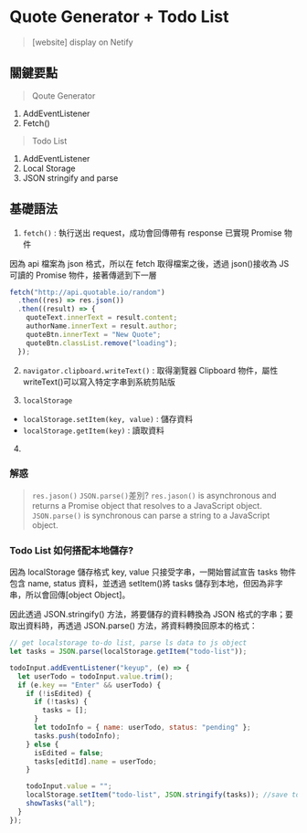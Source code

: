 # Quote Generator + Todo List

> [website] display on Netify

## 關鍵要點

> Qoute Generator

1. AddEventListener
2. Fetch()

> Todo List

1. AddEventListener
2. Local Storage
3. JSON stringify and parse

## 基礎語法

1. `fetch()` : 執行送出 request，成功會回傳帶有 response 已實現 Promise 物件

因為 api 檔案為 json 格式，所以在 fetch 取得檔案之後，透過 json()接收為 JS 可讀的 Promise 物件，接著傳遞到下一層

```javascript
fetch("http://api.quotable.io/random")
  .then((res) => res.json())
  .then((result) => {
    quoteText.innerText = result.content;
    authorName.innerText = result.author;
    quoteBtn.innerText = "New Quote";
    quoteBtn.classList.remove("loading");
  });
```

2. `navigator.clipboard.writeText()` : 取得瀏覽器 Clipboard 物件，屬性 writeText()可以寫入特定字串到系統剪貼版

3. `localStorage`

- `localStorage.setItem(key, value)` : 儲存資料
- `localStorage.getItem(key)` : 讀取資料

4.

### 解惑

> `res.jason()` `JSON.parse()`差別?
> `res.jason()` is asynchronous and returns a Promise object that resolves to a JavaScript object. `JSON.parse()` is synchronous can parse a string to a JavaScript object.

### Todo List 如何搭配本地儲存?

因為 localStorage 儲存格式 key, value 只接受字串，一開始嘗試宣告 tasks 物件包含 name, status 資料，並透過 setItem()將 tasks 儲存到本地，但因為非字串，所以會回傳[object Object]。

因此透過 JSON.stringify() 方法，將要儲存的資料轉換為 JSON 格式的字串；要取出資料時，再透過 JSON.parse() 方法，將資料轉換回原本的格式：

```javascript
// get localstorage to-do list, parse ls data to js object
let tasks = JSON.parse(localStorage.getItem("todo-list"));

todoInput.addEventListener("keyup", (e) => {
  let userTodo = todoInput.value.trim();
  if (e.key == "Enter" && userTodo) {
    if (!isEdited) {
      if (!tasks) {
        tasks = [];
      }
      let todoInfo = { name: userTodo, status: "pending" };
      tasks.push(todoInfo);
    } else {
      isEdited = false;
      tasks[editId].name = userTodo;
    }

    todoInput.value = "";
    localStorage.setItem("todo-list", JSON.stringify(tasks)); //save to localstorage with todo-list name, then have to convert data into string
    showTasks("all");
  }
});
```
